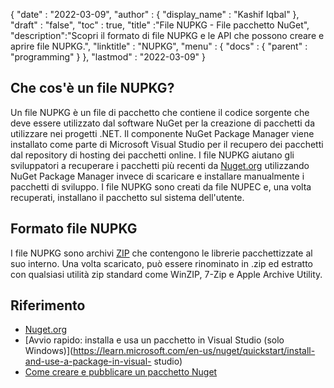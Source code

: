 {
  "date" : "2022-03-09",
  "author" : {
    "display_name" : "Kashif Iqbal"
},
  "draft" : "false",
  "toc" : true,
  "title" :"File NUPKG - File pacchetto NuGet",
  "description":"Scopri il formato di file NUPKG e le API che possono creare e aprire file NUPKG.",
  "linktitle" : "NUPKG",
  "menu" : {
    "docs" : {
      "parent" : "programming"
}
},
  "lastmod" : "2022-03-09"
}

## Che cos'è un file NUPKG?

Un file NUPKG è un file di pacchetto che contiene il codice sorgente che deve essere utilizzato dal software NuGet per la creazione di pacchetti da utilizzare nei progetti .NET. Il componente NuGet Package Manager viene installato come parte di Microsoft Visual Studio per il recupero dei pacchetti dal repository di hosting dei pacchetti online. I file NUPKG aiutano gli sviluppatori a recuperare i pacchetti più recenti da [Nuget.org](https://nuget.org) utilizzando NuGet Package Manager invece di scaricare e installare manualmente i pacchetti di sviluppo. I file NUPKG sono creati da file NUPEC e, una volta recuperati, installano il pacchetto sul sistema dell'utente.

## Formato file NUPKG

I file NUPKG sono archivi [ZIP](/it/compression/zip/) che contengono le librerie pacchettizzate al suo interno. Una volta scaricato, può essere rinominato in .zip ed estratto con qualsiasi utilità zip standard come WinZIP, 7-Zip e Apple Archive Utility.

## Riferimento

* [Nuget.org](https://nuget.org)
* [Avvio rapido: installa e usa un pacchetto in Visual Studio (solo Windows)](https://learn.microsoft.com/en-us/nuget/quickstart/install-and-use-a-package-in-visual- studio)
* [Come creare e pubblicare un pacchetto Nuget](https://learn.microsoft.com/en-us/nuget/quickstart/create-and-publish-a-package-using-visual-studio?tabs=netcore-cli)

